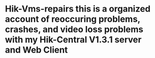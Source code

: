 # Hik-Vms-repairs this is a organized account of reoccuring problems, crashes, and video loss problems with my Hik-Central V1.3.1 server and Web Client
